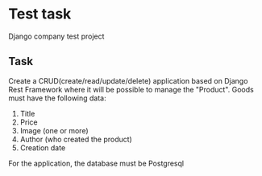 # Test task 

Django company test project

## Task

Create a CRUD(create/read/update/delete) application based on Django Rest Framework where it will be possible to manage the "Product".
Goods must have the following data:
1. Title
2. Price
3. Image (one or more)
4. Author (who created the product)
5. Creation date

For the application, the database must be Postgresql